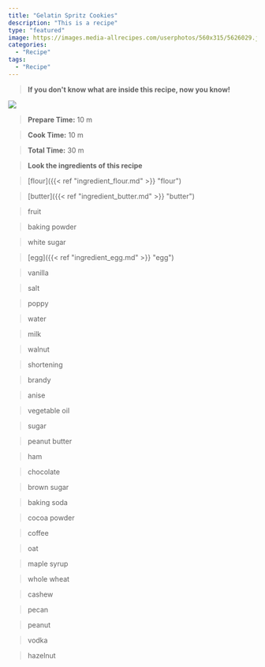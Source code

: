 ```yaml
---
title: "Gelatin Spritz Cookies"
description: "This is a recipe"
type: "featured"
image: https://images.media-allrecipes.com/userphotos/560x315/5626029.jpg
categories: 
  - "Recipe"
tags: 
  - "Recipe"
---
```



>**If you don't know what are inside this recipe, now you know!**

![](../images/Recipes-Banner.jpg)
> **Prepare Time:** 10 m


> **Cook Time:** 10 m


> **Total Time:** 30 m

> **Look the ingredients of this recipe**

> [flour]({{< ref "ingredient_flour.md" >}} "flour")

> [butter]({{< ref "ingredient_butter.md" >}} "butter")

> fruit

> baking powder

> white sugar

> [egg]({{< ref "ingredient_egg.md" >}} "egg")

> vanilla

> salt

> poppy

> water

> milk

> walnut

> shortening

> brandy

> anise

> vegetable oil

> sugar

> peanut butter

> ham

> chocolate

> brown sugar

> baking soda

> cocoa powder

> coffee

> oat

> maple syrup

> whole wheat

> cashew

> pecan

> peanut

> vodka

> hazelnut

